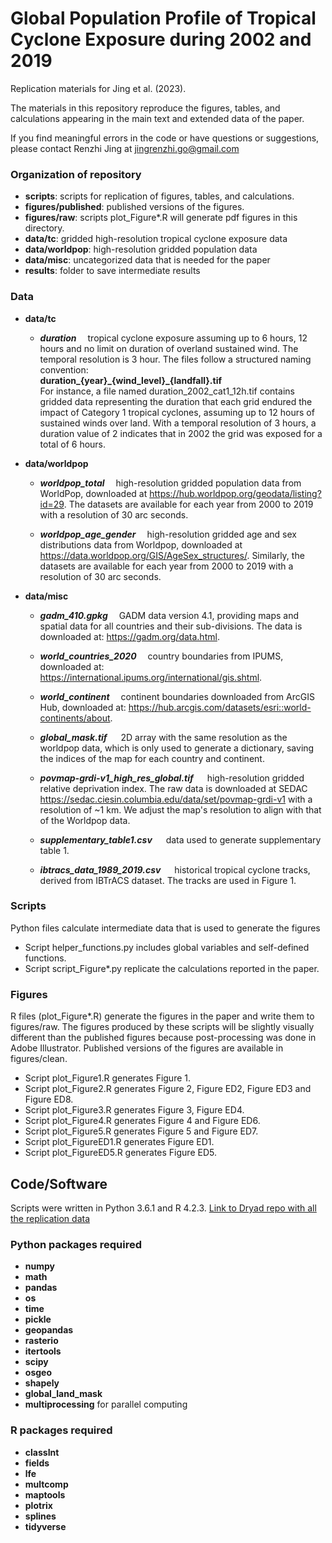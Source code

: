 # Global Population Profile of Tropical Cyclone Exposure during 2002 and 2019


Replication materials for Jing et al. (2023).

The materials in this repository reproduce the figures, tables, and calculations appearing in the main text and extended data of the paper.

If you find meaningful errors in the code or have questions or suggestions, please contact Renzhi Jing at jingrenzhi.go@gmail.com


### Organization of repository

* **scripts**: scripts for replication of figures, tables, and calculations.
* **figures/published**: published versions of the figures.
* **figures/raw**: scripts plot_Figure*.R will generate pdf figures in this directory.
* **data/tc**: gridded high-resolution tropical cyclone exposure data 
* **data/worldpop**: high-resolution gridded population data
* **data/misc**: uncategorized data that is needed for the paper
* **results**: folder to save intermediate results 


### Data

* **data/tc**
    * ***duration*** &emsp;tropical cyclone exposure assuming up to 6 hours, 12 hours and no limit on duration of overland sustained wind. The temporal resolution is 3 hour. The files follow a structured naming convention:   
        **duration\_{year}\_{wind_level}\_{landfall}.tif**  
        For instance, a file named duration\_2002\_cat1\_12h.tif contains gridded data representing the duration that each grid endured the impact of Category 1 tropical cyclones, assuming up to 12 hours of sustained winds over land. With a temporal resolution of 3 hours, a duration value of 2 indicates that in 2002 the grid was exposed for a total of 6 hours.

* **data/worldpop**
    * ***worldpop\_total*** &emsp;high-resolution gridded population data from WorldPop, downloaded at https://hub.worldpop.org/geodata/listing?id=29. The datasets are available for each year from 2000 to 2019 with a resolution of 30 arc seconds. 

    * ***worldpop\_age\_gender*** &emsp;high-resolution gridded age and sex distributions data from Worldpop, downloaded at https://data.worldpop.org/GIS/AgeSex_structures/. Similarly, the datasets are available for each year from 2000 to 2019 with a resolution of 30 arc seconds.

* **data/misc** 
    * ***gadm_410.gpkg*** &emsp;GADM data version 4.1, providing maps and spatial data for all countries and their sub-divisions. The data is downloaded at: https://gadm.org/data.html.

    * ***world_countries_2020*** &emsp;country boundaries from IPUMS, downloaded at: https://international.ipums.org/international/gis.shtml.

    * ***world_continent*** &emsp;continent boundaries downloaded from ArcGIS Hub, downloaded at: https://hub.arcgis.com/datasets/esri::world-continents/about.

    * ***global_mask.tif*** &emsp; 2D array with the same resolution as the worldpop data, which is only used to generate a dictionary, saving the indices of the map for each country and continent.

    * ***povmap-grdi-v1_high_res_global.tif*** &emsp; high-resolution gridded relative deprivation index. The raw data is downloaded at SEDAC https://sedac.ciesin.columbia.edu/data/set/povmap-grdi-v1 with a resolution of ~1 km. We adjust the map's resolution to align with that of the Worldpop data.

    * ***supplementary_table1.csv*** &emsp; data used to generate supplementary table 1.

    * ***ibtracs_data_1989_2019.csv*** &emsp; historical tropical cyclone tracks, derived from IBTrACS dataset. The tracks are used in Figure 1.

### Scripts 
Python files calculate intermediate data that is used to generate the figures

* Script helper_functions.py includes global variables and self-defined functions. 
* Script script_Figure*.py replicate the calculations reported in the paper.


### Figures
R files (plot_Figure*.R) generate the figures in the paper and write them to figures/raw. The figures produced by these scripts will be slightly visually different than the published figures because post-processing was done in Adobe Illustrator. Published versions of the figures are available in figures/clean.

* Script plot_Figure1.R generates Figure 1.
* Script plot_Figure2.R generates Figure 2, Figure ED2, Figure ED3 and Figure ED8.
* Script plot_Figure3.R generates Figure 3, Figure ED4. 
* Script plot_Figure4.R generates Figure 4 and Figure ED6.
* Script plot_Figure5.R generates Figure 5 and Figure ED7.
* Script plot_FigureED1.R generates Figure ED1.
* Script plot_FigureED5.R generates Figure ED5.


## Code/Software
Scripts were written in Python 3.6.1 and R 4.2.3.
[Link to Dryad repo with all the replication data](https://doi.org/10.5061/dryad.76hdr7t30)


### Python packages required
* **numpy**
* **math**
* **pandas**
* **os**
* **time**
* **pickle**
* **geopandas**
* **rasterio**
* **itertools**
* **scipy**
* **osgeo**
* **shapely**
* **global_land_mask**
* **multiprocessing** for parallel computing

### R packages required
* **classInt**
* **fields**
* **lfe**
* **multcomp**
* **maptools**
* **plotrix**
* **splines**
* **tidyverse**

